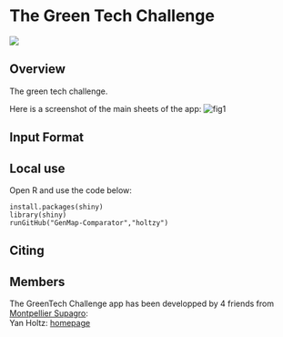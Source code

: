    The Green Tech Challenge
===================

<img style="float: justify;" align="center" src="RESSOURCES/Logo_GenMap_Small.png">

Overview
--------
The green tech challenge.
  
Here is a screenshot of the main sheets of the app:
![fig1](RESSOURCES/Figure1.jpg)


Input Format
--------


Local use
--------
Open R and use the code below:
```
install.packages(shiny)
library(shiny)
runGitHub("GenMap-Comparator","holtzy")
```

Citing 
--------



Members
--------
The GreenTech Challenge app has been developped by 4 friends from [Montpellier Supagro](www.supagro.fr/):  
Yan Holtz: [homepage](https://holtzyan.wordpress.com/)  
  









